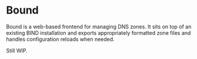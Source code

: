 # Bound

Bound is a web-based frontend for managing DNS zones. It sits on top of an
existing BIND installation and exports appropriately formatted zone files and
handles configuration reloads when needed.

Still WIP.
